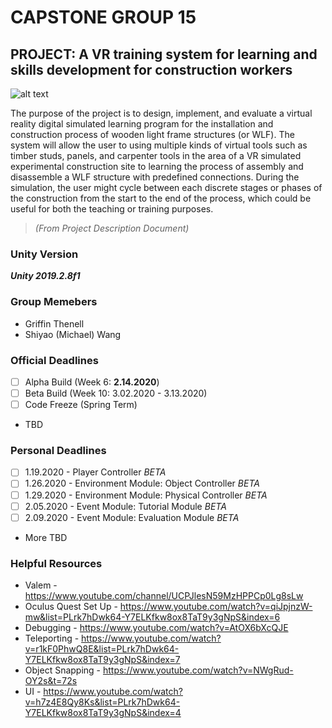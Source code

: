 # CAPSTONE GROUP 15

## PROJECT: A VR training system for learning and skills development for construction workers
![alt text](https://i.pinimg.com/originals/b3/90/ce/b390ceab2d88238a0c8903f12e18d79a.jpg "Placeholder Image till We Can Have One of Our Own")


The purpose of the project is to design, implement, and evaluate a virtual reality digital simulated
learning program for the installation and construction process of wooden light frame structures (or WLF).
The system will allow the user to using multiple kinds of virtual tools such as timber studs, panels, and
carpenter tools in the area of a VR simulated experimental construction site to learning the process of
assembly and disassemble a WLF structure with predefined connections. During the simulation, the user
might cycle between each discrete stages or phases of the construction from the start to the end of the
process, which could be useful for both the teaching or training purposes.
> *(From Project Description Document)*

### Unity Version
***Unity 2019.2.8f1***

### Group Memebers
- Griffin Thenell
- Shiyao (Michael) Wang

### Official Deadlines
- [ ] Alpha Build (Week 6: **2.14.2020**)
- [ ] Beta Build  (Week 10: 3.02.2020 - 3.13.2020)
- [ ] Code Freeze (Spring Term)
- TBD

### Personal Deadlines
- [ ] 1.19.2020 - Player Controller *BETA*
- [ ] 1.26.2020 - Environment Module: Object Controller *BETA*
- [ ] 1.29.2020 - Environment Module: Physical Controller *BETA*
- [ ] 2.05.2020 - Event Module: Tutorial Module *BETA*
- [ ] 2.09.2020 - Event Module: Evaluation Module *BETA*
- More TBD

### Helpful Resources
- Valem - https://www.youtube.com/channel/UCPJlesN59MzHPPCp0Lg8sLw
- Oculus Quest Set Up - https://www.youtube.com/watch?v=qiJpjnzW-mw&list=PLrk7hDwk64-Y7ELKfkw8ox8TaT9y3gNpS&index=6
- Debugging - https://www.youtube.com/watch?v=AtOX6bXcQJE
- Teleporting - https://www.youtube.com/watch?v=r1kF0PhwQ8E&list=PLrk7hDwk64-Y7ELKfkw8ox8TaT9y3gNpS&index=7
- Object Snapping - https://www.youtube.com/watch?v=NWgRud-OY2s&t=72s
- UI - https://www.youtube.com/watch?v=h7z4E8Qy8Ks&list=PLrk7hDwk64-Y7ELKfkw8ox8TaT9y3gNpS&index=4
